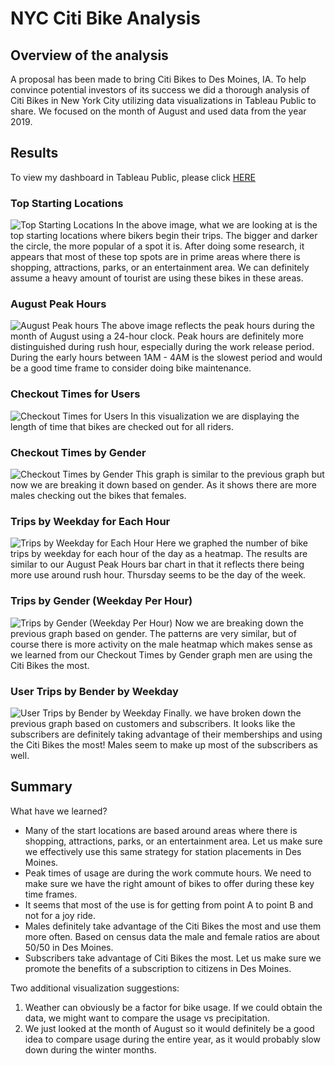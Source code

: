 # NYC Citi Bike Analysis

## Overview of the analysis
A proposal has been made to bring Citi Bikes to Des Moines, IA. To help convince potential investors of its success we did a thorough analysis of Citi Bikes in New York City utilizing data visualizations in Tableau Public to share. We focused on the month of August and used data from the year 2019.

## Results

To view my dashboard in Tableau Public, please click [HERE](https://public.tableau.com/profile/ryan.whited#!/vizhome/NYCCitiBikeAnalysis_16162037420130/TripsbyWeekdayforEachHour)

### Top Starting Locations
![Top Starting Locations](https://github.com/RyanWhited/bikesharing/blob/main/images/NYCCitibike(1).jpg)
In the above image, what we are looking at is the top starting locations where bikers begin their trips. The bigger and darker the circle, the more popular of a spot it is. After doing some research, it appears that most of these top spots are in prime areas where there is shopping, attractions, parks, or an entertainment area. We can definitely assume a heavy amount of tourist are using these bikes in these areas.

### August Peak Hours
![August Peak hours](https://github.com/RyanWhited/bikesharing/blob/main/images/NYCCitibike(2).jpg)
The above image reflects the peak hours during the month of August using a 24-hour clock. Peak hours are definitely more distinguished during rush hour, especially during the work release period. During the early hours between 1AM - 4AM is the slowest period and would be a good time frame to consider doing bike maintenance.

### Checkout Times for Users
![Checkout Times for Users](https://github.com/RyanWhited/bikesharing/blob/main/images/NYCCitibike(3).jpg)
In this visualization we are displaying the length of time that bikes are checked out for all riders. 

### Checkout Times by Gender
![Checkout Times by Gender](https://github.com/RyanWhited/bikesharing/blob/main/images/NYCCitibike(4).jpg)
This graph is similar to the previous graph but now we are breaking it down based on gender. As it shows there are more males checking out the bikes that females.

### Trips by Weekday for Each Hour
![Trips by Weekday for Each Hour](https://github.com/RyanWhited/bikesharing/blob/main/images/NYCCitibike(5).jpg)
Here we graphed the number of bike trips by weekday for each hour of the day as a heatmap. The results are similar to our August Peak Hours bar chart in that it reflects there being more use around rush hour. Thursday seems to be the day of the week. 

### Trips by Gender (Weekday Per Hour)
![Trips by Gender (Weekday Per Hour)](https://github.com/RyanWhited/bikesharing/blob/main/images/NYCCitibike(6).jpg)
Now we are breaking down the previous graph based on gender. The patterns are very similar, but of course there is more activity on the male heatmap which makes sense as we learned from our Checkout Times by Gender graph men are using the Citi Bikes the most. 

### User Trips by Bender by Weekday
![User Trips by Bender by Weekday](https://github.com/RyanWhited/bikesharing/blob/main/images/NYCCitibike(7).jpg)
Finally. we have broken down the previous graph based on customers and subscribers. It looks like the subscribers are definitely taking advantage of their memberships and using the Citi Bikes the most! Males seem to make up most of the subscribers as well. 

## Summary
What have we learned? 
  - Many of the start locations are based around areas where there is shopping, attractions, parks, or an entertainment area. Let us make sure we effectively use this same strategy for station placements in Des Moines. 
  - Peak times of usage are during the work commute hours. We need to make sure we have the right amount of bikes to offer during these key time frames. 
  - It seems that most of the use is for getting from point A to point B and not for a joy ride. 
  - Males definitely take advantage of the Citi Bikes the most and use them more often. Based on census data the male and female ratios are about 50/50 in Des Moines. 
  - Subscribers take advantage of Citi Bikes the most. Let us make sure we promote the benefits of a subscription to citizens in Des Moines.

Two additional visualization suggestions:
  1. Weather can obviously be a factor for bike usage. If we could obtain the data, we might want to compare the usage vs precipitation. 
  2. We just looked at the month of August so it would definitely be a good idea to compare usage during the entire year, as it would probably slow down during the winter months. 




